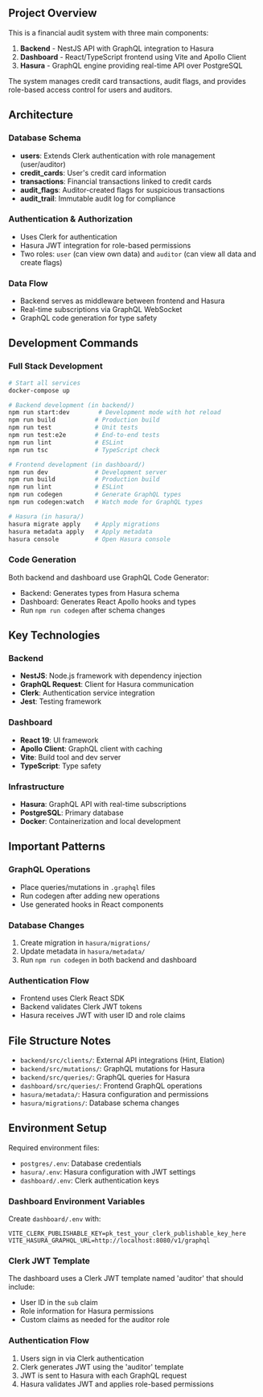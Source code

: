 ## Project Overview

This is a financial audit system with three main components:

1. **Backend** - NestJS API with GraphQL integration to Hasura
2. **Dashboard** - React/TypeScript frontend using Vite and Apollo Client
3. **Hasura** - GraphQL engine providing real-time API over PostgreSQL

The system manages credit card transactions, audit flags, and provides role-based access control for users and auditors.

## Architecture

### Database Schema
- **users**: Extends Clerk authentication with role management (user/auditor)
- **credit_cards**: User's credit card information
- **transactions**: Financial transactions linked to credit cards
- **audit_flags**: Auditor-created flags for suspicious transactions
- **audit_trail**: Immutable audit log for compliance

### Authentication & Authorization
- Uses Clerk for authentication
- Hasura JWT integration for role-based permissions
- Two roles: `user` (can view own data) and `auditor` (can view all data and create flags)

### Data Flow
- Backend serves as middleware between frontend and Hasura
- Real-time subscriptions via GraphQL WebSocket
- GraphQL code generation for type safety

## Development Commands

### Full Stack Development
```bash
# Start all services
docker-compose up

# Backend development (in backend/)
npm run start:dev        # Development mode with hot reload
npm run build           # Production build
npm run test            # Unit tests
npm run test:e2e        # End-to-end tests
npm run lint            # ESLint
npm run tsc             # TypeScript check

# Frontend development (in dashboard/)
npm run dev             # Development server
npm run build           # Production build
npm run lint            # ESLint
npm run codegen         # Generate GraphQL types
npm run codegen:watch   # Watch mode for GraphQL types

# Hasura (in hasura/)
hasura migrate apply    # Apply migrations
hasura metadata apply   # Apply metadata
hasura console          # Open Hasura console
```

### Code Generation
Both backend and dashboard use GraphQL Code Generator:
- Backend: Generates types from Hasura schema
- Dashboard: Generates React Apollo hooks and types
- Run `npm run codegen` after schema changes

## Key Technologies

### Backend
- **NestJS**: Node.js framework with dependency injection
- **GraphQL Request**: Client for Hasura communication
- **Clerk**: Authentication service integration
- **Jest**: Testing framework

### Dashboard
- **React 19**: UI framework
- **Apollo Client**: GraphQL client with caching
- **Vite**: Build tool and dev server
- **TypeScript**: Type safety

### Infrastructure
- **Hasura**: GraphQL API with real-time subscriptions
- **PostgreSQL**: Primary database
- **Docker**: Containerization and local development

## Important Patterns

### GraphQL Operations
- Place queries/mutations in `.graphql` files
- Run codegen after adding new operations
- Use generated hooks in React components

### Database Changes
1. Create migration in `hasura/migrations/`
2. Update metadata in `hasura/metadata/`
3. Run `npm run codegen` in both backend and dashboard

### Authentication Flow
- Frontend uses Clerk React SDK
- Backend validates Clerk JWT tokens
- Hasura receives JWT with user ID and role claims

## File Structure Notes

- `backend/src/clients/`: External API integrations (Hint, Elation)
- `backend/src/mutations/`: GraphQL mutations for Hasura
- `backend/src/queries/`: GraphQL queries for Hasura
- `dashboard/src/queries/`: Frontend GraphQL operations
- `hasura/metadata/`: Hasura configuration and permissions
- `hasura/migrations/`: Database schema changes

## Environment Setup

Required environment files:
- `postgres/.env`: Database credentials
- `hasura/.env`: Hasura configuration with JWT settings
- `dashboard/.env`: Clerk authentication keys

### Dashboard Environment Variables
Create `dashboard/.env` with:
```
VITE_CLERK_PUBLISHABLE_KEY=pk_test_your_clerk_publishable_key_here
VITE_HASURA_GRAPHQL_URL=http://localhost:8080/v1/graphql
```

### Clerk JWT Template
The dashboard uses a Clerk JWT template named 'auditor' that should include:
- User ID in the `sub` claim
- Role information for Hasura permissions
- Custom claims as needed for the auditor role

### Authentication Flow
1. Users sign in via Clerk authentication
2. Clerk generates JWT using the 'auditor' template
3. JWT is sent to Hasura with each GraphQL request
4. Hasura validates JWT and applies role-based permissions